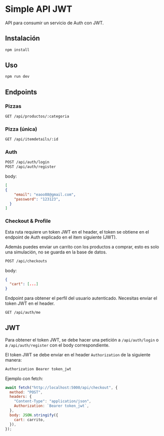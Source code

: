 # Simple API JWT

API para consumir un servicio de Auth con JWT.

## Instalación

```sh
npm install
```

## Uso

```sh
npm run dev
```

## Endpoints

### Pizzas

```sh
GET /api/productos/:categoria
```

### Pizza (única)

```sh
GET /api/itemdetails/:id
```

### Auth

```sh
POST /api/auth/login
POST /api/auth/register
```

body:

```json
[
{
    "email": "eaoo88@gmail.com",
    "password": "123123",
  }
]
```

### Checkout & Profile

Esta ruta requiere un token JWT en el header, el token se obtiene en el endpoint de Auth explicado en el item siguiente (JWT).

Además puedes enviar un carrito con los productos a comprar, esto es solo una simulación, no se guarda en la base de datos.

```sh
POST /api/checkouts
```

body:

```json
{
  "cart": [...]
}
```

Endpoint para obtener el perfil del usuario autenticado. Necesitas enviar el token JWT en el header.

```sh
GET /api/auth/me
```

## JWT

Para obtener el token JWT, se debe hacer una petición a `/api/auth/login` o a `/api/auth/register` con el body correspondiente.

El token JWT se debe enviar en el header `Authorization` de la siguiente manera:

```sh
Authorization Bearer token_jwt
```

Ejemplo con fetch:

```js
await fetch("http://localhost:5000/api/checkout", {
  method: "POST",
  headers: {
    "Content-Type": "application/json",
    Authorization: `Bearer token_jwt`,
  },
  body: JSON.stringify({
    cart: carrito,
  }),
});
```
